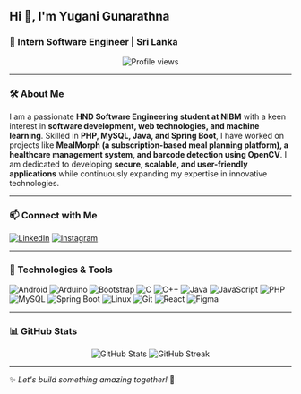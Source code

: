 ## Hi 👋, I'm Yugani Gunarathna  
### 🚀 Intern Software Engineer | Sri Lanka  

<p align="center">
  <img src="https://komarev.com/ghpvc/?username=yuganigunarathna&label=Profile%20views&color=0e75b6&style=flat" alt="Profile views" />
</p>

---

### 🛠 About Me  
I am a passionate **HND Software Engineering student at NIBM** with a keen interest in **software development, web technologies, and machine learning**. Skilled in **PHP, MySQL, Java, and Spring Boot**, I have worked on projects like **MealMorph (a subscription-based meal planning platform), a healthcare management system, and barcode detection using OpenCV**. I am dedicated to developing **secure, scalable, and user-friendly applications** while continuously expanding my expertise in innovative technologies.

---

### 📫 Connect with Me  
<p align="left">
<a href="https://linkedin.com/in/yuganigunarathna" target="_blank"><img src="https://img.shields.io/badge/LinkedIn-blue?style=for-the-badge&logo=linkedin&logoColor=white" alt="LinkedIn"/></a>
<a href="https://instagram.com/yushayu_99" target="_blank"><img src="https://img.shields.io/badge/Instagram-E4405F?style=for-the-badge&logo=instagram&logoColor=white" alt="Instagram"/></a>
</p>

---

### 🔧 Technologies & Tools  
<p align="left">
  <img src="https://img.shields.io/badge/Android-3DDC84?style=for-the-badge&logo=android&logoColor=white" alt="Android" />
  <img src="https://img.shields.io/badge/Arduino-00979D?style=for-the-badge&logo=arduino&logoColor=white" alt="Arduino" />
  <img src="https://img.shields.io/badge/Bootstrap-563D7C?style=for-the-badge&logo=bootstrap&logoColor=white" alt="Bootstrap" />
  <img src="https://img.shields.io/badge/C-00599C?style=for-the-badge&logo=c&logoColor=white" alt="C" />
  <img src="https://img.shields.io/badge/C%2B%2B-00599C?style=for-the-badge&logo=c%2B%2B&logoColor=white" alt="C++" />
  <img src="https://img.shields.io/badge/Java-007396?style=for-the-badge&logo=java&logoColor=white" alt="Java" />
  <img src="https://img.shields.io/badge/JavaScript-F7DF1E?style=for-the-badge&logo=javascript&logoColor=black" alt="JavaScript" />
  <img src="https://img.shields.io/badge/PHP-777BB4?style=for-the-badge&logo=php&logoColor=white" alt="PHP" />
  <img src="https://img.shields.io/badge/MySQL-4479A1?style=for-the-badge&logo=mysql&logoColor=white" alt="MySQL" />
  <img src="https://img.shields.io/badge/Spring-6DB33F?style=for-the-badge&logo=spring&logoColor=white" alt="Spring Boot" />
  <img src="https://img.shields.io/badge/Linux-FCC624?style=for-the-badge&logo=linux&logoColor=black" alt="Linux" />
  <img src="https://img.shields.io/badge/Git-F05032?style=for-the-badge&logo=git&logoColor=white" alt="Git" />
  <img src="https://img.shields.io/badge/React-61DAFB?style=for-the-badge&logo=react&logoColor=black" alt="React" />
  <img src="https://img.shields.io/badge/Figma-F24E1E?style=for-the-badge&logo=figma&logoColor=white" alt="Figma" />
</p>

---

### 📊 GitHub Stats  
<p align="center">
  <img src="https://github-readme-stats.vercel.app/api?username=yuganigunarathna&show_icons=true&theme=radical" alt="GitHub Stats" />
  <img src="https://github-readme-streak-stats.herokuapp.com/?user=yuganigunarathna&theme=radical" alt="GitHub Streak" />
</p>

---

✨ *Let's build something amazing together!* 🚀

